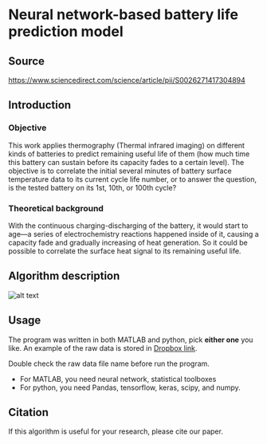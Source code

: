 # Neural network-based battery life prediction model
## Source
https://www.sciencedirect.com/science/article/pii/S0026271417304894

## Introduction
### Objective
This work applies thermography (Thermal infrared imaging) on different kinds of batteries to predict remaining useful life of them (how much time this battery can sustain before its capacity fades to a certain level). The objective is to correlate the initial several minutes of battery surface temperature data to its current cycle life number, or to answer the question, is the tested battery on its 1st, 10th, or 100th cycle?
### Theoretical background
With the continuous charging-discharging of the battery, it would start to age—a series of electrochemistry reactions happened inside of it, causing a capacity fade and gradually increasing of heat generation. So it could be possible to correlate the surface heat signal to its remaining useful life. 

## Algorithm description
![alt text](https://github.com/zhouxf53/Battery-life-estimation/blob/master/fig3.jpg)

## Usage
The program was written in both MATLAB and python, pick **either one** you like. An example of the raw data is stored in [Dropbox link](https://www.dropbox.com/s/txkvwzbc5zy3qkt/datafile.asc?dl=0). 

Double check the raw data file name before run the program.
- For MATLAB, you need neural network, statistical toolboxes
- For python, you need Pandas, tensorflow, keras, scipy, and numpy.

## Citation
If this algorithm is useful for your research, please cite our paper.
